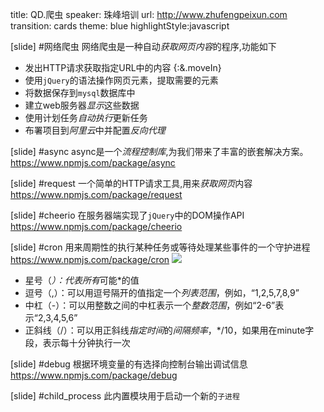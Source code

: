 title: QD.爬虫
speaker:  珠峰培训
url: http://www.zhufengpeixun.com
transition: cards
theme: blue
highlightStyle:javascript

[slide]
#网络爬虫
网络爬虫是一种自动*获取网页内容*的程序,功能如下
* 发出HTTP请求获取指定URL中的内容 {:&.moveIn}
* 使用`jQuery`的语法操作网页元素，提取需要的元素
* 将数据保存到`mysql`数据库中
* 建立web服务器*显示*这些数据
* 使用计划任务*自动执行*更新任务
* 布署项目到*阿里云*中并配置*反向代理*

[slide]
#async
async是一个*流程控制库*,为我们带来了丰富的嵌套解决方案。
https://www.npmjs.com/package/async

[slide]
#request
一个简单的HTTP请求工具,用来*获取网页*内容
https://www.npmjs.com/package/request

[slide]
#cheerio
在服务器端实现了`jQuery`中的DOM操作API
https://www.npmjs.com/package/cheerio

[slide]
#cron
用来周期性的执行某种任务或等待处理某些事件的一个守护进程
https://www.npmjs.com/package/cron
<img src="http://images.cnitblog.com/blog/34483/201301/08090352-4e0aa3fe4f404b3491df384758229be1.png" class="img-responsive">

* 星号（*）：代表所有*可能*的值
* 逗号（,）：可以用逗号隔开的值指定一个*列表范围*，例如，“1,2,5,7,8,9”
* 中杠（-）：可以用整数之间的中杠表示一个*整数范围*，例如“2-6”表示“2,3,4,5,6”
* 正斜线（/）：可以用正斜线*指定时间*的*间隔频率*，*/10，如果用在minute字段，表示每十分钟执行一次

[slide]
#debug
根据环境变量的有选择向控制台输出调试信息
https://www.npmjs.com/package/debug

[slide]
#child_process
此内置模块用于启动一个新的`子进程`




 

